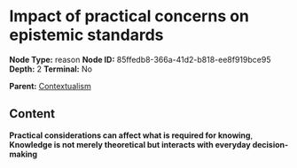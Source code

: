 # Impact of practical concerns on epistemic standards

**Node Type:** reason
**Node ID:** 85ffedb8-366a-41d2-b818-ee8f919bce95
**Depth:** 2
**Terminal:** No

**Parent:** [Contextualism](contextualism.md)

## Content

**Practical considerations can affect what is required for knowing**, **Knowledge is not merely theoretical but interacts with everyday decision-making**
